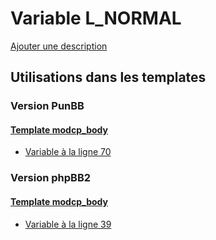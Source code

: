 # Variable L_NORMAL
[Ajouter une description](https://fa-tvars.appspot.com/var/L_NORMAL)

## Utilisations dans les templates

### Version PunBB

#### [Template modcp_body](punbb/modcp_body.md#readme)
* [Variable &agrave; la ligne 70](../punbb/modcp_body.tpl#L70)

### Version phpBB2

#### [Template modcp_body](subsilver/modcp_body.md#readme)
* [Variable &agrave; la ligne 39](../subsilver/modcp_body.tpl#L39)